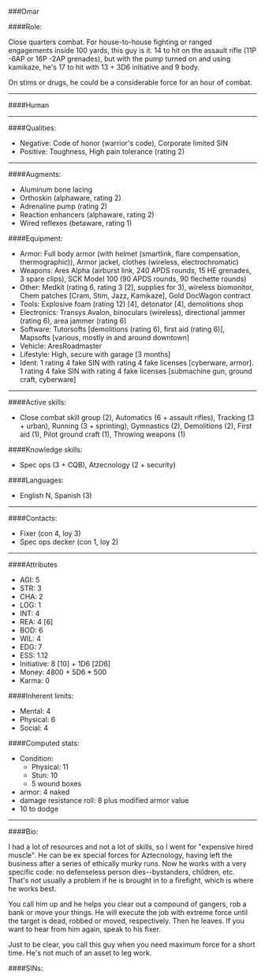 ###Omar

####Role:

Close quarters combat. For house-to-house fighting or ranged engagements inside 100 yards, this guy is it. 14 to hit on the assault rifle (11P -6AP or 16P -2AP grenades), but with the pump turned on and using kamikaze, he's 17 to hit with 13 + 3D6 initiative and 9 body. 

On stims or drugs, he could be a considerable force for an hour of combat.

____
####Human

____
####Qualities:

- Negative: Code of honor (warrior's code), Corporate limited SIN
- Positive: Toughness, High pain tolerance (rating 2)

____
####Augments:

- Aluminum bone lacing
- Orthoskin (alphaware, rating 2)
- Adrenaline pump (rating 2)
- Reaction enhancers (alphaware, rating 2)
- Wired reflexes (betaware, rating 1)

####Equipment:

- Armor: Full body armor (with helmet (smartlink, flare compensation, thermographic)), Armor jacket, clothes (wireless, electrochromatic)
- Weapons: Ares Alpha (airburst link, 240 APDS rounds, 15 HE grenades, 3 spare clips), SCK Model 100 (90 APDS rounds, 90 flechette rounds)
- Other: Medkit (rating 6, rating 3 [2], supplies for 3), wireless biomonitor, Chem patches [Cram, Stim, Jazz, Kamikaze], Gold DocWagon contract
- Tools: Explosive foam (rating 12) [4], detonator [4], demolitions shop
- Electronics: Transys Avalon, binoculars (wireless), directional jammer (rating 6), area jammer (rating 6)
- Software: Tutorsofts [demolitions (rating 6), first aid (rating 6)], Mapsofts [various, mostly in and around downtown]
- Vehicle: AresRoadmaster
- Lifestyle: High, secure with garage [3 months]
- Ident: 1 rating 4 fake SIN with rating 4 fake licenses [cyberware, armor]. 1 rating 4 fake SIN with rating 4 fake licenses [submachine gun, ground craft, cyberware]

____
####Active skills:

- Close combat skill group (2), Automatics (6 + assault rifles), Tracking (3 + urban), Running (3 + sprinting), Gymnastics (2), Demolitions (2), First aid (1), Pilot ground craft (1), Throwing weapons (1)

####Knowledge skills:

- Spec ops (3 + CQB), Atzecnology (2 + security)

####Languages:

- English N, Spanish (3)

____
####Contacts:

- Fixer (con 4, loy 3)
- Spec ops decker (con 1, loy 2)

____
####Attributes

- AGI: 5
- STR: 3
- CHA: 2
- LOG: 1
- INT: 4
- REA: 4 [6]
- BOD: 6
- WIL: 4
- EDG: 7
- ESS: 1.12
- Initiative: 8 [10] + 1D6 [2D6]
- Money: 4800 + 5D6 * 500
- Karma: 0

####Inherent limits:

- Mental: 4
- Physical: 6
- Social: 4

####Computed stats:

- Condition:
	- Physical: 11
	- Stun: 10
	- 5 wound boxes
- armor: 4 naked
- damage resistance roll: 8 plus modified armor value
- 10 to dodge

____
####Bio:

I had a lot of resources and not a lot of skills, so I went for "expensive hired muscle". He can be ex special forces for Aztecnology, having left the business after a series of ethically murky runs. Now he works with a very specific code: no defenseless person dies--bystanders, children, etc. That's not usually a problem if he is brought in to a firefight, which is where he works best.

You call him up and he helps you clear out a compound of gangers, rob a bank or move your things. He will execute the job with extreme force until the target is dead, robbed or moved, respectively. Then he leaves. If you want to hear from him again, speak to his fixer.

Just to be clear, you call this guy when you need maximum force for a short time. He's not much of an asset to leg work. 

####SINs:
